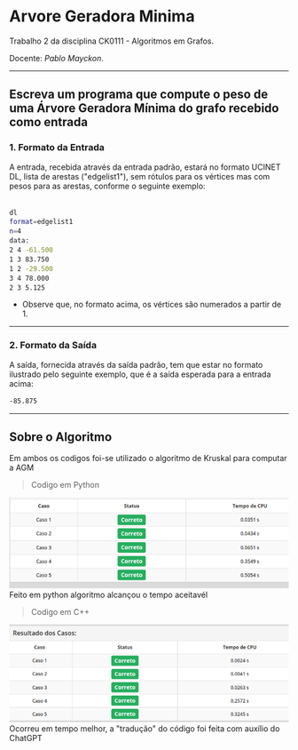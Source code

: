 # Arvore Geradora Minima

Trabalho 2 da disciplina CK0111 - Algoritmos em Grafos.

Docente: *Pablo Mayckon*.

---

## Escreva um programa que compute o peso de uma Árvore Geradora Mínima do grafo recebido como entrada

### 1. Formato da Entrada

A entrada, recebida através da entrada padrão, estará no formato UCINET DL, lista de arestas ("edgelist1"), sem rótulos para os vértices mas com pesos para as arestas, conforme o seguinte exemplo:

```bash

dl
format=edgelist1
n=4
data:
2 4 -61.500
1 3 83.750
1 2 -29.500
3 4 78.000
2 3 5.125
```

- Observe que, no formato acima, os vértices são numerados a partir de 1.

---

### 2. Formato da Saída

A saída, fornecida através da saída padrão, tem que estar no formato ilustrado pelo seguinte exemplo, que é a saída esperada para a entrada acima:

```bash
-85.875
```

---

## Sobre o Algoritmo

Em ambos os codigos foi-se utilizado o algoritmo de Kruskal para computar a AGM

> Codigo em Python

![nao encontrada](./img/trabalho-2-python.png)
Feito em python algoritmo alcançou o tempo aceitavél

> Codigo em C++

![nao encontrada](./img/trabalho-2-cpp.png)
Ocorreu em tempo melhor, a "tradução" do código foi feita com auxílio do ChatGPT
